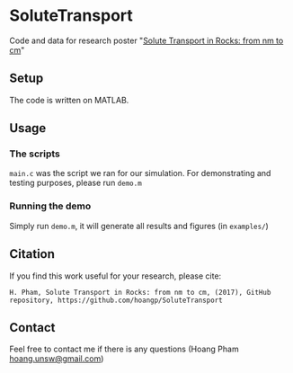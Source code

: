 # SoluteTransport
Code and data for research poster "[Solute Transport in Rocks: from nm to cm](https://drive.google.com/file/d/1HEUYLhYbHwfg1YD4xdqGaEg1i8Ldwb0g/view?usp=sharing)"

## Setup
The code is written on MATLAB.

## Usage

### The scripts
``main.c`` was the script we ran for our simulation. For demonstrating and testing purposes, please run ``demo.m``

### Running the demo
Simply run ``demo.m``, it will generate all results and figures (in ``examples/``)

## Citation
If you find this work useful for your research, please cite:
```
H. Pham, Solute Transport in Rocks: from nm to cm, (2017), GitHub repository, https://github.com/hoangp/SoluteTransport
```

## Contact
Feel free to contact me if there is any questions (Hoang Pham hoang.unsw@gmail.com)

